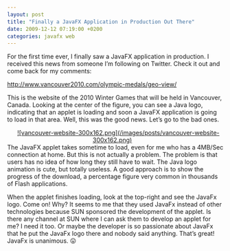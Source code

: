 ```yaml
---
layout: post
title: "Finally a JavaFX Application in Production Out There"
date: 2009-12-12 07:19:00 +0200
categories: javafx web
---
```


For the first time ever, I finally saw a JavaFX application in production. I received this news from someone I’m following on Twitter. Check it out and come back for my comments:

<a href="http://www.vancouver2010.com/olympic-medals/geo-view/" target="_blank">http://www.vancouver2010.com/olympic-medals/geo-view/</a>

This is the website of the 2010 Winter Games that will be held in Vancouver, Canada. Looking at the center of the figure, you can see a Java logo, indicating that an applet is loading and soon a JavaFX application is going to load in that area. Well, this was the good news. Let’s go to the bad ones.

<div style="clear: both; text-align: center;"><a href="http://69.89.31.239/~hildeber/wp-content/uploads/2009/12/vancouver-website.png" style="margin-left: 1em; margin-right: 1em;">![vancouver-website-300x162.png](/images/posts/vancouver-website-300x162.png)</a></div>
The JavaFX applet takes sometime to load, even for me who has a 4MB/Sec connection at home. But this is not actually a problem. The problem is that users has no idea of how long they still have to wait. The Java logo animation is cute, but totally useless. A good approach is to show the progress of the download, a percentage figure very common in thousands of Flash applications.

When the applet finishes loading, look at the top-right and see the JavaFx logo. Come on! Why? It seems to me that they used JavaFx instead of other technologies because SUN sponsored the development of the applet. Is there any channel at SUN where I can ask them to develop an applet for me? I need it too. Or maybe the developer is so passionate about JavaFx that he put the JavaFx logo there and nobody said anything. That’s great! JavaFx is unanimous. 😛
